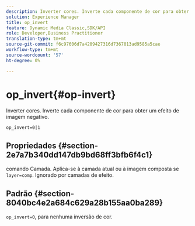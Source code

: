 ```yaml
---
description: Inverter cores. Inverte cada componente de cor para obter um efeito de imagem negativo.
solution: Experience Manager
title: op_invert
feature: Dynamic Media Classic,SDK/API
role: Developer,Business Practitioner
translation-type: tm+mt
source-git-commit: f6c97606d7a4209427316d7367013ad9585a5cae
workflow-type: tm+mt
source-wordcount: '57'
ht-degree: 0%

---
```



# op_invert{#op-invert}

Inverter cores. Inverte cada componente de cor para obter um efeito de imagem negativo.

`op_invert=0|1`

## Propriedades {#section-2e7a7b340dd147db9bd68ff3bfb6f4c1}

comando Camada. Aplica-se à camada atual ou à imagem composta se `layer=comp`. Ignorado por camadas de efeito.

## Padrão {#section-8040bc4e2a684c629a28b155aa0ba289}

`op_invert=0`, para nenhuma inversão de cor.
